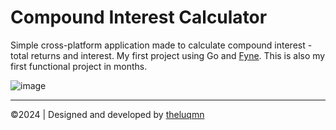 # Compound Interest Calculator

Simple cross-platform application made to calculate compound interest - total returns and interest. My first project using Go and [Fyne](https://fyne.io/). This is also my first functional project in months.

![image](https://github.com/user-attachments/assets/a7d231ae-9ce9-4ebd-bd1f-78fbcdd3d64c)

---

©2024 | Designed and developed by [theluqmn](https://theluqmn.github.io/)
